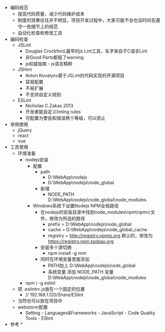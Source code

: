 * 编码规范
    * 提高代码质量，减少代码维护成本
    * 制度的效果往往并不明显，项目开发过程中，大家可能不会也没时间去遵守一些细节上的规范
    * 自动化检查和修改工具
* 编码检查
    * JSLint
        * Douglas Crockford,最早的js Lint工具，名字来自于C语言Lint
        * 非Good Parts都报了warning
        * js权威指南 - js语言精粹
    * JSHint
        * Anton Kovalyov基于JSLint的代码实现的开源项目
        * 容易配置
        * 不易扩展
        * 不支持自定义规则
    * ESLint
        * Nicholas C.Zakas 2013
        * 开发者能自定义linting rules
        * 可配置为警告和错误两个等级，可以禁止
* 举例使用
    * jQuery
    * react
    * vue
* 工具使用
    * 环境准备
        * nodejs安装
            * 配置
                * path
                    * D:\WebApp\nodejs
                    * D:\WebApp\nodejs\node_global
                * 新增
                    * NODE_PATH D:\WebApp\nodejs\node_global\node_modules
            * Windows系统下设置Nodejs NPM全局路径
                * 在nodejs的安装目录中找到node_modules\npm\npmrc文件，修改为所选的路径
                    * prefix = D:\WebApp\nodejs\node_global
                    * cache = D:\WebApp\nodejs\node_global_cache
                    * registry = http://registry.npmjs.org 默认的，修改为 https://registry.npm.taobao.org
                * 安装多个源切换
                    * npm install -g nrm
                * 同时在环境变量里面添加
                    * PATH加上 D:\WebApp\nodejs\node_global
                    * 系统变量 添加 NODE_PATH 变量 D:\WebApp\nodejs\node_global\node_modules
        * npm i -g eslint
    * 把 .eslintrc.js放在一个固定的位置
        * // 192.168.1.120/Share/ESlint
    * 当然也可以放在项目中
    * webstorm配置
        * Setting - Languages&Frameworks - JavaScript - Code Quality Tools - ESlint
* 参考
    * 